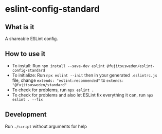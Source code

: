 # eslint-config-standard

## What is it

A shareable ESLint config.

## How to use it

* To install: Run `npm install --save-dev eslint @fujitsusweden/eslint-config-standard`
* To initialize: Run `npx eslint --init` then in your generated `.eslintrc.js` file, change `extends: "eslint:recommended"` to `extends: "@fujitsusweden/standard"`
* To check for problems, run `npx eslint .`
* To check for problems and also let ESLint fix everything it can, run `npx eslint . --fix`

## Development

Run `./script` without arguments for help
